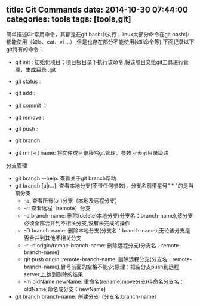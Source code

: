 title: Git Commands
date: 2014-10-30 07:44:00
categories: tools
tags: [tools,git]
---
简单描述Git常用命令，其都是在git bash中执行；linux大部分命令在git bash中都能使用（如ls、cat、vi ...）,但是也存在部分不能使用(如ll命令等),下面记录以下git特有的命令：

-  git init : 初始化项目；项目根目录下执行该命令,将该项目交给git工具进行管理，生成目录 .git
-  git status :
-  git add : 
-  git commit ： 
-  git remove :
-  git push :
-  git branch :

-  git rm [-r] name: 将文件或目录移除git管理，参数 -r表示目录级联

<p>分支管理

- git branch --help: 查看关于git branch帮助
- git branch [a|r...]: 查看本地分支(不带任何参数)，分支名前带星号" * "的是当前分支
	- -a: 查看所有(all)分支（本地及远程分支）
	- -r: 查看远程（remote）分支
	- -d branch-name: 删除(delete)本地分支(分支名：branch-name),该分支必须全部合并到不相关分支,没有未完成的操作
	- -D branch-name: 删除本地分支(分支名：branch-name),无论该分支是否合并到其他不相关分支
	- -r -d origin/remoe-branch-name: 删除远程分支(分支名：remote-branch-name)
	- git push origin :remote-branch-name: 删除远程分支(分支名：remote-branch-name),冒号前面的空格不能少;原理：把空分支push到远程server上,达到删除的结果
	- -m oldName  newName: 重命名(rename)move分支(待命名分支名：oldName;命名成分支：newName) 
- git branch branch-name: 创建分支（分支名:branch-name）